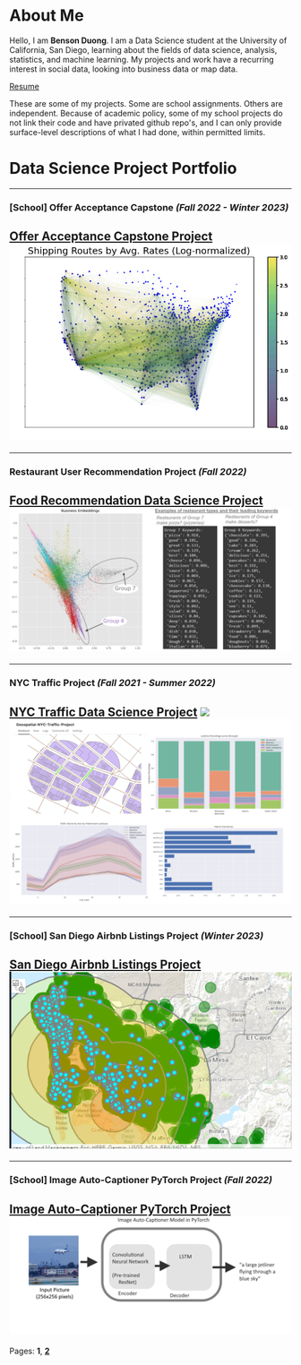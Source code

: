 # About Me

Hello, I am **Benson Duong**. I am a Data Science student at the University of California, San Diego, learning about the fields of data science, analysis, statistics, and machine learning. My projects and work have a recurring interest in social data, looking into business data or map data.

[Resume](BensonDuongLtxResumeV13.pdf)

These are some of my projects. Some are school assignments. Others are independent.
Because of academic policy, some of my school projects do not link their code and have privated github repo's, and I can only provide surface-level descriptions of what I had done, within permitted limits.

# Data Science Project Portfolio

---
### [School] Offer Acceptance Capstone *(Fall 2022 - Winter 2023)*
[Offer Acceptance Capstone Project](capstoneproject.md)
<img src="images/images_dsc180/image4.png?raw=true"/>
---

---
### Restaurant User Recommendation Project *(Fall 2022)*
[Food Recommendation Data Science Project](food_recommendation.md)
<img src="images/images_food_recommendation/keywords_business.png?raw=true"/>
---

---
### NYC Traffic Project *(Fall 2021 - Summer 2022)*
[NYC Traffic Data Science Project](nyc_traffic_project.md)
<img src="images/leaflet_gif.gif?raw=true"/>
<img src="images/traffic_data.png?raw=true"/>
---

---
### [School] San Diego Airbnb Listings Project *(Winter 2023)*
[San Diego Airbnb Listings Project](airbnb_sd.md)
<img src="images/images_airbnb_sd/sd_airbnb_cover_img.png?raw=true"/>
---

---
### [School] Image Auto-Captioner PyTorch Project *(Fall 2022)*
[Image Auto-Captioner PyTorch Project](cse151b.md)
<img src="images/images_cse151b/image_autocaptioner.png">
---

Pages: **1**,   [**2**](index_pg2.md)
